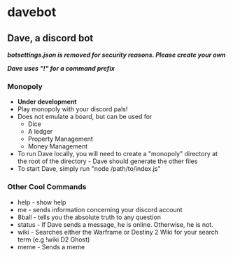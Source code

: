 # davebot
## Dave, a discord bot

_**botsettings.json is removed for security reasons. Please create your own**_

_**Dave uses "!" for a command prefix**_


### Monopoly

* **Under development**
* Play monopoly with your discord pals!
* Does not emulate a board, but can be used for
  * Dice
  * A ledger
  * Property Management
  * Money Management
* To run Dave locally, you will need to create a "monopoly" directory at the root of the directory - Dave should generate the other files
* To start Dave, simply run "node /path/to/index.js"

### Other Cool Commands

* help - show help
* me - sends information concerning your discord account
* 8ball - tells you the absolute truth to any question
* status - If Dave sends a message, he is online. Otherwise, he is not.
* wiki - Searches either the Warframe or Destiny 2 Wiki for your search term (e.g !wiki D2 Ghost)
* meme - Sends a meme

